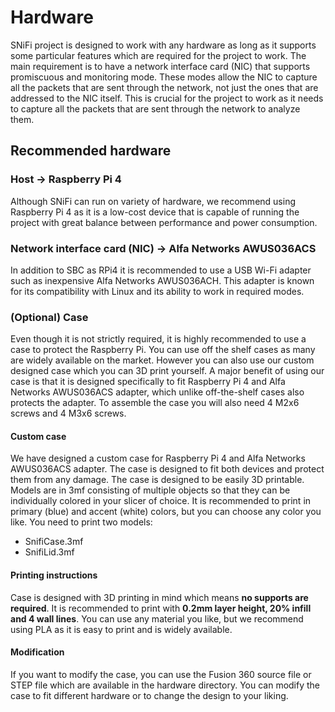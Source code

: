# Hardware

SNiFi project is designed to work with any hardware as long as it supports some particular features which are required for the project to work. The main requirement is to have a network interface card (NIC) that supports promiscuous and monitoring mode. These modes allow the NIC to capture all the packets that are sent through the network, not just the ones that are addressed to the NIC itself. This is crucial for the project to work as it needs to capture all the packets that are sent through the network to analyze them.

## Recommended hardware

### Host -> Raspberry Pi 4

Although SNiFi can run on variety of hardware, we recommend using Raspberry Pi 4 as it is a low-cost device that is capable of running the project with great balance between performance and power consumption.

### Network interface card (NIC) -> Alfa Networks AWUS036ACS

In addition to SBC as RPi4 it is recommended to use a USB Wi-Fi adapter such as inexpensive Alfa Networks AWUS036ACH. This adapter is known for its compatibility with Linux and its ability to work in required modes.

### (Optional) Case

Even though it is not strictly required, it is highly recommended to use a case to protect the Raspberry Pi. You can use off the shelf cases as many are widely available on the market. However you can also use our custom designed case which you can 3D print yourself. A major benefit of using our case is that it is designed specifically to fit Raspberry Pi 4 and Alfa Networks AWUS036ACS adapter, which unlike off-the-shelf cases also protects the adapter. To assemble the case you will also need 4 M2x6 screws and 4 M3x6 screws.

#### Custom case

We have designed a custom case for Raspberry Pi 4 and Alfa Networks AWUS036ACS adapter. The case is designed to fit both devices and protect them from any damage. The case is designed to be easily 3D printable. Models are in 3mf consisting of multiple objects so that they can be individually colored in your slicer of choice. It is recommended to print in primary (blue) and accent (white) colors, but you can choose any color you like. You need to print two models:
* SnifiCase.3mf
* SnifiLid.3mf

#### Printing instructions

Case is designed with 3D printing in mind which means **no supports are required**. It is recommended to print with **0.2mm layer height, 20% infill and 4 wall lines**. You can use any material you like, but we recommend using PLA as it is easy to print and is widely available.

#### Modification

If you want to modify the case, you can use the Fusion 360 source file or STEP file which are available in the hardware directory. You can modify the case to fit different hardware or to change the design to your liking.